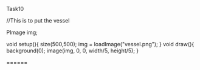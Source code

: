 Task10

//This is to put the vessel 

PImage img;

void setup(){
  size(500,500);
img = loadImage("vessel.png");
}
void draw(){
background(0);
image(img, 0, 0, width/5, height/5);
}

======
